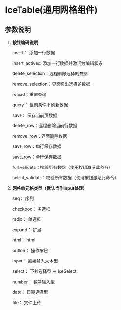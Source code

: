 # IceTable(通用网格组件)



## 参数说明
 1. <b>按钮编码说明  </b>

     insert： 添加一行数据

     insert_actived: 添加一行数据并激活为编辑状态

     delete_selection：远程删除选择的数据

     remove_selection：界面移出选择的数据

     reload：重置查询

     query： 当前条件下刷新数据

     save： 保存当前页数据

     delete_row：远程删除当前行数据

     remove_row：界面删除数据

     save_row：单行保存数据

     save_row：单行保存数据

     full_validate：校验所有数据（使用按钮激活此命令）

     select_validate：校验所有数据（使用按钮激活此命令）

 2. <b>网格单元格类型（默认当作input处理）  </b>

     seq： 序列

     checkbox： 多选框

     radio： 单选框

     expand： 扩展

     html： html

     button： 操作按钮

     input： 直接输入文本型

     select： 下拉选择型   ->  iceSelect

     number： 数字输入型

     date： 日期选择型

     file： 文件上传
